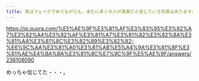 ```yaml
---
title: 実はフェイクでありながらも、未だに多くの人が真実だと信じている写真はありますか？に対する萩原 遼 (Ryo Hagiwara)さんの回答 - Quora
---
```


https://jp.quora.com/%E5%AE%9F%E3%81%AF%E3%83%95%E3%82%A7%E3%82%A4%E3%82%AF%E3%81%A7%E3%81%82%E3%82%8A%E3%81%AA%E3%81%8C%E3%82%89%E3%82%82-%E6%9C%AA%E3%81%A0%E3%81%AB%E5%A4%9A%E3%81%8F%E3%81%AE%E4%BA%BA%E3%81%8C%E7%9C%9F%E5%AE%9F/answers/236108090

めっちゃ信じてた・・・。

